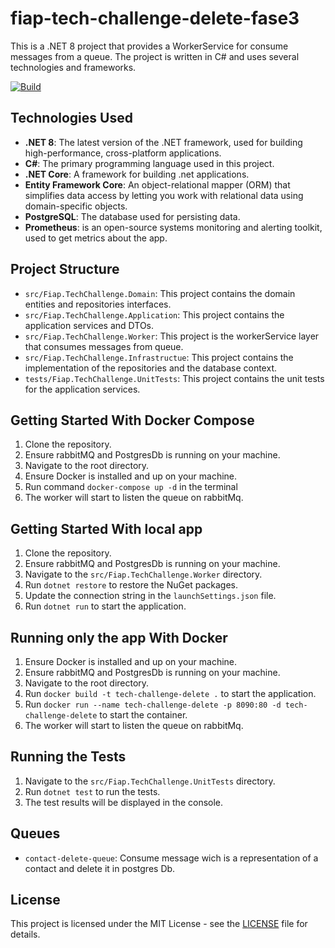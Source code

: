 # fiap-tech-challenge-delete-fase3

This is a .NET 8 project that provides a WorkerService for consume messages from a queue. The project is written in C# and uses several technologies and frameworks.

[![Build](https://github.com/lucasfm95/fiap-tech-challenge-fase3/actions/workflows/continuous-integration.yml/badge.svg)](https://github.com/lucasfm95/fiap-tech-challenge-fase3/actions/workflows/continuous-integration.yml)

## Technologies Used

- **.NET 8**: The latest version of the .NET framework, used for building high-performance, cross-platform applications.
- **C#**: The primary programming language used in this project.
- **.NET Core**: A framework for building .net applications.
- **Entity Framework Core**: An object-relational mapper (ORM) that simplifies data access by letting you work with relational data using domain-specific objects.
- **PostgreSQL**: The database used for persisting data.
- **Prometheus**: is an open-source systems monitoring and alerting toolkit, used to get metrics about the app.

## Project Structure

- `src/Fiap.TechChallenge.Domain`: This project contains the domain entities and repositories interfaces.
- `src/Fiap.TechChallenge.Application`: This project contains the application services and DTOs.
- `src/Fiap.TechChallenge.Worker`: This project is the workerService layer that consumes messages from queue.
- `src/Fiap.TechChallenge.Infrastructue`: This project contains the implementation of the repositories and the database context.
- `tests/Fiap.TechChallenge.UnitTests`: This project contains the unit tests for the application services.

## Getting Started With Docker Compose
1. Clone the repository.
2. Ensure rabbitMQ and PostgresDb is running on your machine.
3. Navigate to the root directory.
4. Ensure Docker is installed and up on your machine.
5. Run command `docker-compose up -d` in the terminal
6. The worker will start to listen the queue on rabbitMq.

## Getting Started With local app
1. Clone the repository.
2. Ensure rabbitMQ and PostgresDb is running on your machine.
3. Navigate to the `src/Fiap.TechChallenge.Worker` directory.
4. Run `dotnet restore` to restore the NuGet packages.
5. Update the connection string in the `launchSettings.json` file.
6. Run `dotnet run` to start the application.

## Running only the app With Docker
1. Ensure Docker is installed and up on your machine.
2. Ensure rabbitMQ and PostgresDb is running on your machine.
3. Navigate to the root directory.
4. Run `docker build -t tech-challenge-delete .` to start the application.
5. Run `docker run --name tech-challenge-delete -p 8090:80 -d tech-challenge-delete` to start the container.
6. The worker will start to listen the queue on rabbitMq.

## Running the Tests
1. Navigate to the `src/Fiap.TechChallenge.UnitTests` directory.
2. Run `dotnet test` to run the tests.
3. The test results will be displayed in the console.

## Queues

- `contact-delete-queue`: Consume message wich is a representation of a contact and delete it in postgres Db.

## License

This project is licensed under the MIT License - see the [LICENSE](LICENSE) file for details.